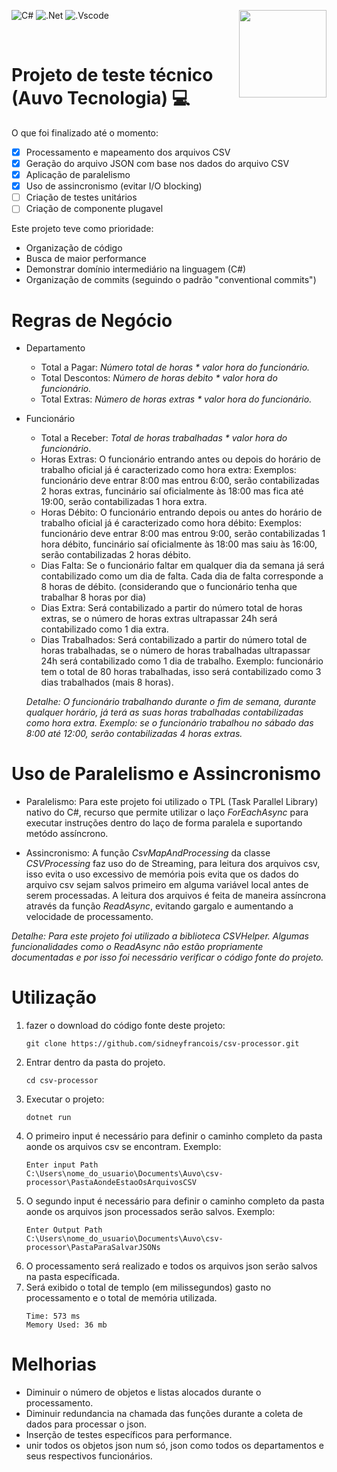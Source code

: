 ![C#](https://img.shields.io/badge/c%23-%23239120.svg?style=for-the-badge&logo=c-sharp&logoColor=white)
![.Net](https://img.shields.io/badge/.NET-5C2D91?style=for-the-badge&logo=.net&logoColor=white)
![.Vscode](https://img.shields.io/badge/Made%20with-VSCode-1f425f.svg)
<img src="https://play-lh.googleusercontent.com/m0wKmUdoSnpwnhZpbin1gL7kzACIlq_s8QnqSS2RfR34GHw58OW1E1tbQ9RY7xgPqFA" width="140" 
height="140" align="right">

<br clear="left"/>

# Projeto de teste técnico (Auvo Tecnologia) :computer:

O que foi finalizado até o momento:
- [x] Processamento e mapeamento dos arquivos CSV
- [x] Geração do arquivo JSON com base nos dados do arquivo CSV
- [x] Aplicação de paralelismo
- [x] Uso de assincronismo (evitar I/O blocking)
- [ ] Criação de testes unitários
- [ ] Criação de componente plugavel

Este projeto teve como prioridade:

- Organização de código
- Busca de maior performance
- Demonstrar domínio intermediário na linguagem (C#)
- Organização de commits (seguindo o padrão "conventional commits")

# Regras de Negócio

- Departamento
    - Total a Pagar: *Número total de horas * valor hora do funcionário.*
    - Total Descontos: *Número de horas debito * valor hora do funcionário.*
    - Total Extras: *Número de horas extras * valor hora do funcionário.*
- Funcionário
    - Total a Receber: *Total de horas trabalhadas * valor hora do funcionário*.
    - Horas Extras: O funcionário entrando antes ou depois do horário de trabalho oficial já é caracterizado como hora extra: Exemplos: funcionário deve entrar 8:00 mas entrou 6:00, serão contabilizadas 2 horas extras, funcinário saí oficialmente às 18:00 mas fica até 19:00, serão contabilizadas 1 hora extra.
    - Horas Débito: O funcionário entrando depois ou antes do horário de trabalho oficial já é caracterizado como hora débito: Exemplos: funcionário deve entrar 8:00 mas entrou 9:00, serão contabilizadas 1 hora débito, funcinário saí oficialmente às 18:00 mas saiu às 16:00, serão contabilizadas 2 horas débito.
    - Dias Falta: Se o funcionário faltar em qualquer dia da semana já será contabilizado como um dia de falta. Cada dia de falta corresponde a 8 horas de débito. (considerando que o funcionário tenha que trabalhar 8 horas por dia)
    - Dias Extra: Será contabilizado a partir do número total de horas extras, se o número de horas extras ultrapassar 24h será contabilizado como 1 dia extra. 
    - Dias Trabalhados: Será contabilizado a partir do número total de horas trabalhadas, se o número de horas trabalhadas ultrapassar 24h será contabilizado como 1 dia de trabalho. Exemplo: funcionário tem o total de 80 horas trabalhadas, isso será contabilizado como 3 dias trabalhados (mais 8 horas).
    
    *Detalhe: O funcionário trabalhando durante o fim de semana, durante qualquer horário, já terá as suas horas trabalhadas contabilizadas como hora extra. Exemplo: se o funcionário trabalhou no sábado das 8:00 até 12:00, serão contabilizadas 4 horas extras.*

# Uso de Paralelismo e Assincronismo

- Paralelismo: Para este projeto foi utilizado o TPL (Task Parallel Library) nativo do C#, recurso que permite utilizar o laço *ForEachAsync* para executar instruções dentro do laço de forma paralela e suportando metódo assíncrono.

- Assincronismo: A função *CsvMapAndProcessing* da classe *CSVProcessing* faz uso do de Streaming, para leitura dos arquivos csv, isso evita o uso excessivo de memória pois evita que os dados do arquivo csv sejam salvos primeiro em alguma variável local antes de serem processadas. A leitura dos arquivos é feita de maneira assíncrona através da função *ReadAsync*, evitando gargalo e aumentando a velocidade de processamento.

*Detalhe: Para este projeto foi utilizado a biblioteca CSVHelper. Algumas funcionalidades como o ReadAsync não estão propriamente documentadas e por isso foi necessário verificar o código fonte do projeto.*

# Utilização

1. fazer o download do código fonte deste projeto:
    ```
    git clone https://github.com/sidneyfrancois/csv-processor.git
    ```
2. Entrar dentro da pasta do projeto.
    ```
    cd csv-processor
    ```
3. Executar o projeto:
    ```
    dotnet run
    ```
4. O primeiro input é necessário para definir o caminho completo da pasta aonde os arquivos csv se encontram. Exemplo:
    ```
    Enter input Path
    C:\Users\nome_do_usuario\Documents\Auvo\csv-processor\PastaAondeEstaoOsArquivosCSV
    ```
5. O segundo input é necessário para definir o caminho completo da pasta aonde os arquivos json processados serão salvos. Exemplo:
    ```
    Enter Output Path
    C:\Users\nome_do_usuario\Documents\Auvo\csv-processor\PastaParaSalvarJSONs
    ```
6. O processamento será realizado e todos os arquivos json serão salvos na pasta específicada.
7. Será exibido o total de templo (em milissegundos) gasto no processamento e o total de memória utilizada.
    ```
    Time: 573 ms
    Memory Used: 36 mb
    ```
# Melhorias

- Diminuir o número de objetos e listas alocados durante o processamento.
- Diminuir redundancia na chamada das funções durante a coleta de dados para processar o json.
- Inserção de testes específicos para performance.
- unir todos os objetos json num só, json como todos os departamentos e seus respectivos funcionários.